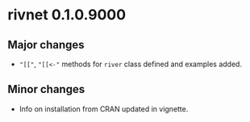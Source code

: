 # rivnet 0.1.0.9000

## Major changes

- `"[["`, `"[[<-"` methods for `river` class defined and examples added. 

## Minor changes

- Info on installation from CRAN updated in vignette.

